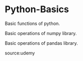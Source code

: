 # Python-Basics
Basic functions of python.

Basic operations of numpy library.

Basic operations of pandas library.


source:udemy

